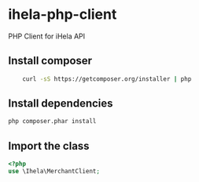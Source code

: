 # ihela-php-client
PHP Client for iHela API

## Install composer

```sh
	curl -sS https://getcomposer.org/installer | php
```

## Install dependencies

```sh
php composer.phar install
```

## Import the class

```php
<?php 
use \Ihela\MerchantClient;
```